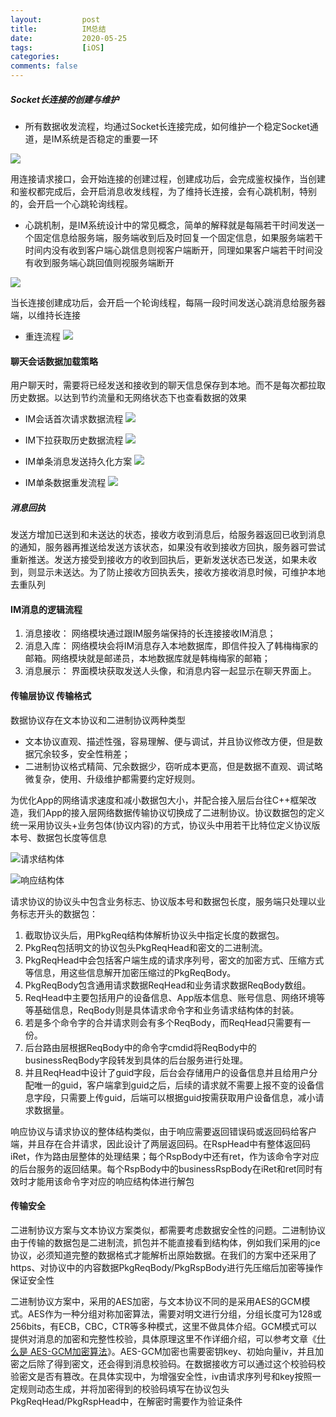 ```yaml
---
layout:         post
title:          IM总结
date:           2020-05-25
tags:           [iOS]
categories:
comments: false
---
```


##### Socket长连接的创建与维护

* 所有数据收发流程，均通过Socket长连接完成，如何维护一个稳定Socket通道，是IM系统是否稳定的重要一环

![](https://upload-images.jianshu.io/upload_images/4499332-08346cb09a4d9c97.png?imageMogr2/auto-orient/strip%7CimageView2/2/w/1240)

用连接请求接口，会开始连接的创建过程，创建成功后，会完成鉴权操作，当创建和鉴权都完成后，会开启消息收发线程，为了维持长连接，会有心跳机制，特别的，会开启一个心跳轮询线程。

* 心跳机制，是IM系统设计中的常见概念，简单的解释就是每隔若干时间发送一个固定信息给服务端，服务端收到后及时回复一个固定信息，如果服务端若干时间内没有收到客户端心跳信息则视客户端断开，同理如果客户端若干时间没有收到服务端心跳回值则视服务端断开

![](https://upload-images.jianshu.io/upload_images/4499332-543f9422faad06d4.png?imageMogr2/auto-orient/strip%7CimageView2/2/w/1240)

当长连接创建成功后，会开启一个轮询线程，每隔一段时间发送心跳消息给服务器端，以维持长连接

* 重连流程
![](https://upload-images.jianshu.io/upload_images/4499332-21aa979e280bb85f.png?imageMogr2/auto-orient/strip%7CimageView2/2/w/1240)

#### 聊天会话数据加载策略
用户聊天时，需要将已经发送和接收到的聊天信息保存到本地。而不是每次都拉取历史数据。以达到节约流量和无网络状态下也查看数据的效果

* IM会话首次请求数据流程
![](https://upload-images.jianshu.io/upload_images/4499332-521b1c2cae77ae39.png?imageMogr2/auto-orient/strip%7CimageView2/2/w/1240)

* IM下拉获取历史数据流程
![](https://upload-images.jianshu.io/upload_images/4499332-a7e9213bba7026ce.png?imageMogr2/auto-orient/strip%7CimageView2/2/w/1240)

* IM单条消息发送持久化方案
![](https://upload-images.jianshu.io/upload_images/4499332-3aa4b8107e5ca390.png?imageMogr2/auto-orient/strip%7CimageView2/2/w/1240)

* IM单条数据重发流程
![](https://upload-images.jianshu.io/upload_images/4499332-f8177e4089dc6d9d.png?imageMogr2/auto-orient/strip%7CimageView2/2/w/1240)

#####  消息回执
发送方增加已送到和未送达的状态，接收方收到消息后，给服务器返回已收到消息的通知，服务器再推送给发送方该状态，如果没有收到接收方回执，服务器可尝试重新推送。发送方接受到接收方的收到回执后，更新发送状态已发送，如果未收到，则显示未送达。为了防止接收方回执丢失，接收方接收消息时候，可维护本地去重队列

####  IM消息的逻辑流程

1. 消息接收：
网络模块通过跟IM服务端保持的长连接接收IM消息；
2. 消息入库：
网络模块会将IM消息存入本地数据库，即信件投入了韩梅梅家的邮箱。网络模块就是邮递员，本地数据库就是韩梅梅家的邮箱；
3. 消息展示：
界面模块获取发送人头像，和消息内容一起显示在聊天界面上。

####  传输层协议 传输格式

数据协议存在文本协议和二进制协议两种类型
* 文本协议直观、描述性强，容易理解、便与调试，并且协议修改方便，但是数据冗余较多，安全性稍差；
* 二进制协议格式精简、冗余数据少，窃听成本更高，但是数据不直观、调试略微复杂，使用、升级维护都需要约定好规则。

为优化App的网络请求速度和减小数据包大小，并配合接入层后台往C++框架改造，我们App的接入层网络数据传输协议切换成了二进制协议。协议数据包的定义统一采用协议头+业务包体(协议内容)的方式，协议头中用若干比特位定义协议版本号、数据包长度等信息

![请求结构体](https://upload-images.jianshu.io/upload_images/4499332-da1cba77e49d3863.png?imageMogr2/auto-orient/strip%7CimageView2/2/w/1240)

![响应结构体](https://upload-images.jianshu.io/upload_images/4499332-7ce50dff6e3aa29d.png?imageMogr2/auto-orient/strip%7CimageView2/2/w/1240)

请求协议的协议头中包含业务标志、协议版本号和数据包长度，服务端只处理以业务标志开头的数据包：

1. 截取协议头后，用PkgReq结构体解析协议头中指定长度的数据包。
2. PkgReq包括明文的协议包头PkgReqHead和密文的二进制流。
3. PkgReqHead中会包括客户端生成的请求序列号，密文的加密方式、压缩方式等信息，用这些信息解开加密压缩过的PkgReqBody。
4. PkgReqBody包含通用请求数据ReqHead和业务请求数据ReqBody数组。
5. ReqHead中主要包括用户的设备信息、App版本信息、账号信息、网络环境等等基础信息，ReqBody则是具体请求命令字和业务请求结构体的封装。
6. 若是多个命令字的合并请求则会有多个ReqBody，而ReqHead只需要有一份。
7. 后台路由层根据ReqBody中的命令字cmdid将ReqBody中的businessReqBody字段转发到具体的后台服务进行处理。
8. 并且ReqHead中设计了guid字段，后台会存储用户的设备信息并且给用户分配唯一的guid，客户端拿到guid之后，后续的请求就不需要上报不变的设备信息字段，只需要上传guid，后端可以根据guid按需获取用户设备信息，减小请求数据量。

响应协议与请求协议的整体结构类似，由于响应需要返回错误码或返回码给客户端，并且存在合并请求，因此设计了两层返回码。在RspHead中有整体返回码iRet，作为路由层整体的处理结果；每个RspBody中还有ret，作为该命令字对应的后台服务的返回结果。每个RspBody中的businessRspBody在iRet和ret同时有效时才能用该命令字对应的响应结构体进行解包

#### 传输安全

二进制协议方案与文本协议方案类似，都需要考虑数据安全性的问题。二进制协议由于传输的数据包是二进制流，抓包并不能直接看到结构体，例如我们采用的jce协议，必须知道完整的数据格式才能解析出原始数据。在我们的方案中还采用了https、对协议中的内容数据PkgReqBody/PkgRspBody进行先压缩后加密等操作保证安全性

二进制协议方案中，采用的AES加密，与文本协议不同的是采用AES的GCM模式。AES作为一种分组对称加密算法，需要对明文进行分组，分组长度可为128或256bits，有ECB，CBC，CTR等多种模式，这里不做具体介绍。GCM模式可以提供对消息的加密和完整性校验，具体原理这里不作详细介绍，可以参考文章《[什么是 AES-GCM加密算法](https://blog.csdn.net/t0mato_/article/details/53160772)》。AES-GCM加密也需要密钥key、初始向量iv，并且加密之后除了得到密文，还会得到消息校验码。在数据接收方可以通过这个校验码校验密文是否有篡改。在具体实现中，为增强安全性，iv由请求序列号和key按照一定规则动态生成，并将加密得到的校验码填写在协议包头PkgReqHead/PkgRspHead中，在解密时需要作为验证条件










